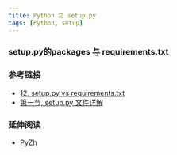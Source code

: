 ```yaml
---
title: Python 之 setup.py
tags: [Python, setup]
---
```

### setup.py的packages 与 requirements.txt

### 参考链接
- [12. setup.py vs requirements.txt](http://pyzh.readthedocs.io/en/latest/python-setup-dot-py-vs-requirements-dot-txt.html)
- [第一节, setup.py 文件详解](http://www.wbh-doc.com.s3.amazonaws.com/Python-with-GitHub-PyPI-and-Readthedoc-Guide/chapter1%20-%20setup.py%20file%20guide%20for%20human.html)

### 延伸阅读
- [PyZh](http://pyzh.readthedocs.io/en/latest/index.html)